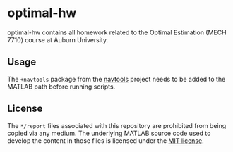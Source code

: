# optimal-hw

optimal-hw contains all homework related to the Optimal Estimation (MECH 7710) course at Auburn University.

## Usage

The `+navtools` package from the [navtools][navtools-url] project needs to be added to the MATLAB path before running scripts.

## License

The `*/report` files associated with this repository are prohibited from being copied via any medium. The underlying MATLAB source code used to develop the content in those files is licensed under the [MIT license](LICENSE.md).

<!-- MARKDOWN Links & Images -->

[navtools-url]: https://github.com/tannerkoza/navtools
